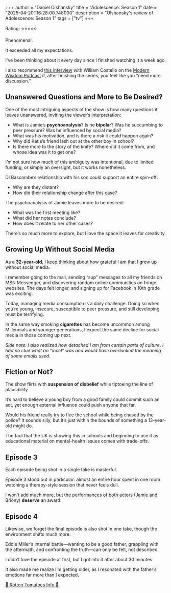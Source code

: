 +++
author = "Daniel Olshansky"
title = "Adolescence: Season 1"
date = "2025-04-20T16:28:00.748000"
description = "Olshansky's review of Adolescence: Season 1"
tags = ["tv"]
+++

Rating: ⭐⭐⭐⭐⭐

Phenomenal.

It exceeded all my expectations.

I've been thinking about it every day since I finished watching it a week ago.

I also recommend [this interview](https://www.youtube.com/watch?v=NeL_jc1T_KI) with
William Costello on the [Modern Wisdom Podcast](https://chriswillx.com/podcast/)
if, after finishing the series, you feel like you “need more discussion.”

## Unanswered Questions and More to Be Desired?

One of the most intriguing aspects of the show is how many questions it leaves unanswered, inviting the viewer’s interpretation:

- What is Jamie’s **psychoanalysis**? Is he **bipolar**? Was he succumbing to peer pressure? Was he influenced by social media?
- What was his motivation, and is there a risk it could happen again?
- Why did Katie’s friend lash out at the other boy in school?
- Is there more to the story of the knife? Where did it come from, and whose idea was it to get one?

I’m not sure how much of this ambiguity was intentional, due to limited funding, or simply an oversight, but it works nonetheless.

DI Bascombe’s relationship with his son could support an entire spin-off:

- Why are they distant?
- How did their relationship change after this case?

The psychoanalysis of Jamie leaves more to be desired:

- What was the first meeting like?
- What did her notes conclude?
- How does it relate to her other cases?

There’s so much more to explore, but I love the space it leaves for creativity.

## Growing Up Without Social Media

As a **32-year-old**, I keep thinking about how grateful I am that I grew up without social media.

I remember going to the mall, sending “sup” messages to all my friends on MSN Messenger, and discovering random online communities on fringe websites. The days felt longer, and signing up for Facebook in 10th grade was exciting.

Today, managing media consumption is a daily challenge. Doing so when you’re young, insecure, susceptible to peer pressure, and still developing must be terrifying.

In the same way smoking **cigarettes** has become uncommon among Millennials and younger generations, I expect the same decline for social media in those coming up next.

_Side note: I also realized how detached I am from certain parts of culture. I had no clue what an “incel” was and would have overlooked the meaning of some emojis used._

## Fiction or Not?

The show flirts with **suspension of disbelief** while tiptoeing the line of plausibility.

It’s hard to believe a young boy from a good family could commit such an act, yet enough external influence could push anyone that far.

Would his friend really try to flee the school while being chased by the police? It sounds silly, but it’s just within the bounds of something a 13-year-old might do.

The fact that the UK is showing this in schools and beginning to use it as educational material on mental-health issues comes with trade-offs.

## Episode 3

Each episode being shot in a single take is masterful.

Episode 3 stood out in particular: almost an entire hour spent in one room watching a therapy-style session that never feels dull.

I won’t add much more, but the performances of both actors (Jamie and Briony) **deserve** an award.

## Episode 4

Likewise, we forget the final episode is also shot in one take, though the environment shifts much more.

Eddie Miller’s internal battle—wanting to be a good father, grappling with the aftermath, and confronting the truth—can only be felt, not described.

I didn’t love the episode at first, but I got into it after about 30 minutes.

It also made me realize I’m getting older, as I resonated with the father’s emotions far more than I expected.

[🍅 Rotten Tomatoes Info 🍅](https://www.rottentomatoes.com/tv/adolescence/s01)
